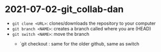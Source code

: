 # 2021-07-02-git_collab-dan
- `git clone <URL>`: clones/downloads the repository to your computer
- `git branch <NAME>`: creates a branch called <NAME> where you are (HEAD)
- `git switch <NAME>`: move the branch <NAME>
	- `git checkout <NAME>: same for the older github, same as switch
